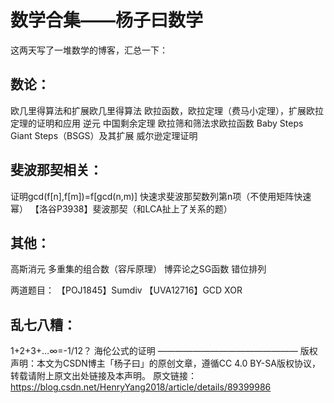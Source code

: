 # 数学合集——杨子曰数学

这两天写了一堆数学的博客，汇总一下：

## 数论：

欧几里得算法和扩展欧几里得算法
欧拉函数，欧拉定理（费马小定理），扩展欧拉定理的证明和应用
逆元
中国剩余定理
欧拉筛和筛法求欧拉函数
Baby Steps Giant Steps（BSGS）及其扩展
威尔逊定理证明

## 斐波那契相关：

证明gcd(f[n],f[m])=f[gcd(n,m)]
快速求斐波那契数列第n项（不使用矩阵快速幂）
【洛谷P3938】斐波那契（和LCA扯上了关系的题）

## 其他：

高斯消元
多重集的组合数（容斥原理）
博弈论之SG函数
错位排列

两道题目：
【POJ1845】Sumdiv
【UVA12716】GCD XOR

## 乱七八糟：

1+2+3+…∞=-1/12？
海伦公式的证明
————————————————
版权声明：本文为CSDN博主「杨子曰」的原创文章，遵循CC 4.0 BY-SA版权协议，转载请附上原文出处链接及本声明。
原文链接：https://blog.csdn.net/HenryYang2018/article/details/89399986